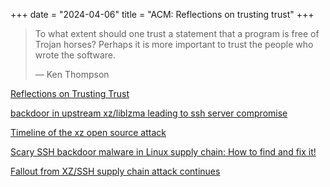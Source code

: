 +++
date = "2024-04-06"
title = "ACM: Reflections on trusting trust"
+++

> To what extent should one trust a statement that a program is free of Trojan horses? Perhaps it is
> more important to trust the people who wrote the software.
>
> — Ken Thompson

[Reflections on Trusting Trust](https://dl.acm.org/doi/10.1145/358198.358210)

[backdoor in upstream xz/liblzma leading to ssh server compromise](https://www.openwall.com/lists/oss-security/2024/03/29/4)

[Timeline of the xz open source attack](https://research.swtch.com/xz-timeline)

[Scary SSH backdoor malware in Linux supply chain: How to find and fix it!](https://pducklin.com/2024/03/30/scary-ssh-backdoor-malware-in-linux-supply-chain-how-to-find-and-fix-it/)

[Fallout from XZ/SSH supply chain attack continues](https://pducklin.com/2024/04/10/fallout-from-xz-ssh-supply-chain-attack-continues/)
